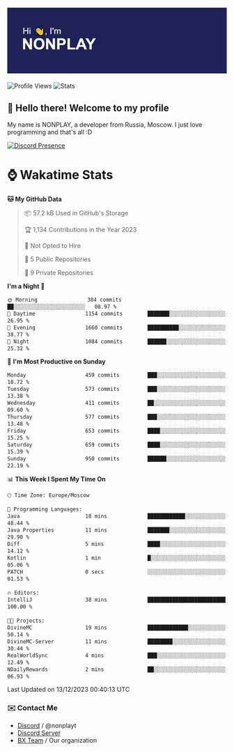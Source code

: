 ![Discord Presence](./header.png)
<br></br>
![Profile Views](https://komarev.com/ghpvc/?username=NONPLAYT&color=blue&style=for-the-badge)
![Stats](https://img.shields.io/badge/0%25-OPTIMIZED-orange?style=for-the-badge)


## :wave: Hello there! Welcome to my profile

My name is NONPLAY, a developer from Russia, Moscow. I just love programming and that's all :D

[![Discord Presence](https://lanyard.cnrad.dev/api/597087584090587177?showDisplayName=true)](https://discord.com/users/597087584090587177) 

# ⌚ Wakatime Stats

<!--START_SECTION:waka-->
**🐱 My GitHub Data** 

> 📦 57.2 kB Used in GitHub's Storage 
 > 
> 🏆 1,134 Contributions in the Year 2023
 > 
> 🚫 Not Opted to Hire
 > 
> 📜 5 Public Repositories 
 > 
> 🔑 9 Private Repositories 
 > 
**I'm a Night 🦉** 

```text
🌞 Morning                384 commits         ██░░░░░░░░░░░░░░░░░░░░░░░   08.97 % 
🌆 Daytime                1154 commits        ███████░░░░░░░░░░░░░░░░░░   26.95 % 
🌃 Evening                1660 commits        ██████████░░░░░░░░░░░░░░░   38.77 % 
🌙 Night                  1084 commits        ██████░░░░░░░░░░░░░░░░░░░   25.32 % 
```
📅 **I'm Most Productive on Sunday** 

```text
Monday                   459 commits         ███░░░░░░░░░░░░░░░░░░░░░░   10.72 % 
Tuesday                  573 commits         ███░░░░░░░░░░░░░░░░░░░░░░   13.38 % 
Wednesday                411 commits         ██░░░░░░░░░░░░░░░░░░░░░░░   09.60 % 
Thursday                 577 commits         ███░░░░░░░░░░░░░░░░░░░░░░   13.48 % 
Friday                   653 commits         ████░░░░░░░░░░░░░░░░░░░░░   15.25 % 
Saturday                 659 commits         ████░░░░░░░░░░░░░░░░░░░░░   15.39 % 
Sunday                   950 commits         ██████░░░░░░░░░░░░░░░░░░░   22.19 % 
```


📊 **This Week I Spent My Time On** 

```text
🕑︎ Time Zone: Europe/Moscow

💬 Programming Languages: 
Java                     18 mins             ████████████░░░░░░░░░░░░░   48.44 % 
Java Properties          11 mins             ███████░░░░░░░░░░░░░░░░░░   29.90 % 
Diff                     5 mins              ████░░░░░░░░░░░░░░░░░░░░░   14.12 % 
Kotlin                   1 min               █░░░░░░░░░░░░░░░░░░░░░░░░   05.06 % 
PATCH                    0 secs              ░░░░░░░░░░░░░░░░░░░░░░░░░   01.53 % 

🔥 Editors: 
IntelliJ                 38 mins             █████████████████████████   100.00 % 

🐱‍💻 Projects: 
DivineMC                 19 mins             █████████████░░░░░░░░░░░░   50.14 % 
DivineMC-Server          11 mins             ████████░░░░░░░░░░░░░░░░░   30.44 % 
RealWorldSync            4 mins              ███░░░░░░░░░░░░░░░░░░░░░░   12.49 % 
NDailyRewards            2 mins              ██░░░░░░░░░░░░░░░░░░░░░░░   06.93 % 
```


 Last Updated on 13/12/2023 00:40:13 UTC
<!--END_SECTION:waka-->

### ✉️ Contact Me

- [Discord](https://discord.com/users/597087584090587177) / @nonplayt
- [Discord Server](https://discord.gg/p7cxhw7E2M)
- [BX Team](https://github.com/BX-Team) / Our organization
